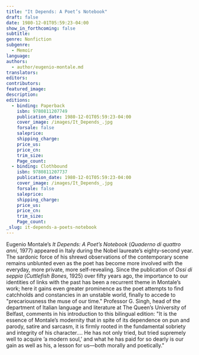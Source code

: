 ```yaml
---
title: "It Depends: A Poet’s Notebook"
draft: false
date: 1980-12-01T05:59:23-04:00
show_in_forthcoming: false
subtitle:
genre: Nonfiction
subgenre:
  - Memoir
language:
authors:
  - author/eugenio-montale.md
translators:
editors:
contributors:
featured_image:
description:
editions:
  - binding: Paperback
    isbn: 9780811207749
    publication_date: 1980-12-01T05:59:23-04:00
    cover_image: /images/It_Depends_.jpg
    forsale: false
    saleprice:
    shipping_charge:
    price_us:
    price_cn:
    trim_size:
    Page_count:
  - binding: Clothbound
    isbn: 9780811207737
    publication_date: 1980-12-01T05:59:23-04:00
    cover_image: /images/It_Depends_.jpg
    forsale: false
    saleprice:
    shipping_charge:
    price_us:
    price_cn:
    trim_size:
    Page_count:
_slug: it-depends-a-poets-notebook
---
```


Eugenio Montale’s _It Depends: A Poet’s Notebook_ (_Quaderno di quattro anni_, 1977) appeared in Italy during the Nobel laureate’s eighty-second year. The sardonic force of his shrewd observations of the contemporary scene remains unblunted even as the poet has become more involved with the everyday, more private, more self-revealing. Since the publication of _Ossi di seppia_ (_Cuttlefish Bones_, 1925) over fifty years ago, the importance to our identities of links with the past has been a recurrent theme in Montale’s work; here it gains even greater prominence as the poet attempts to find catchholds and constancies in an unstable world, finally to accede to "precariousness the muse of our time." Professor G. Singh, head of the department of Italian language and literature at The Queen’s University of Belfast, comments in his introduction to this bilingual edition: "It is the essence of Montale’s modernity that in spite of its dependence on pun and parody, satire and sarcasm, it is firmly rooted in the fundamental sobriety and integrity of his character.... He has not only tried, but tried supremely well to acquire ’a modern soul,’ and what he has paid for so dearly is our gain as well as his, a lesson for us––both morally and poetically."

